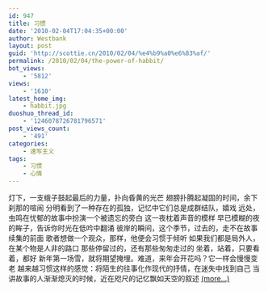 ```yaml
---
id: 947
title: 习惯
date: '2010-02-04T17:04:35+00:00'
author: Westbank
layout: post
guid: 'http://scottie.cn/2010/02/04/%e4%b9%a0%e6%83%af/'
permalink: /2010/02/04/the-power-of-habbit/
bot_views:
    - '5812'
views:
    - '1610'
latest_home_img:
    - habbit.jpg
duoshuo_thread_id:
    - '1246078726781796571'
post_views_count:
    - '491'
categories:
    - 速写主义
tags:
    - 习惯
    - 心情
---
```


灯下，一支蛾子鼓起最后的力量，扑向昏黄的光芒 翅膀扑腾起凝固的时间，余下刹那的喧闹 分明看到了一种存在的孤独，记忆中它们总是成群结队，嬉戏 远处，虫鸣在忧郁的故事中扮演一个被遗忘的旁白 这一夜枕着声音的模样 早已模糊的夜的眸子，告诉你时光在低吟中翻涌 彼岸的瞬间，这个季节，过去的，走不在故事续集的前面 歌者想做一个观众，那样，他便会习惯于倾听 如果我们都是局外人，在某个物是人非的路口 那些停留过的，还有那些匆匆走过的 坐着，站着，只要看着，都好 新年第一场雪，就将期望掩埋。难道，来年会开花吗？它一样会慢慢变老 越来越习惯这样的感觉：将陌生的往事化作现代的抒情，在迷失中找到自己 当讲故事的人渐渐熄灭的时候，近在咫尺的记忆飘如天空的叙述 [<span aria-label="Continue reading 习惯">(more…)</span>](http://farbank.net/2010/02/04/the-power-of-habbit/#more-947)